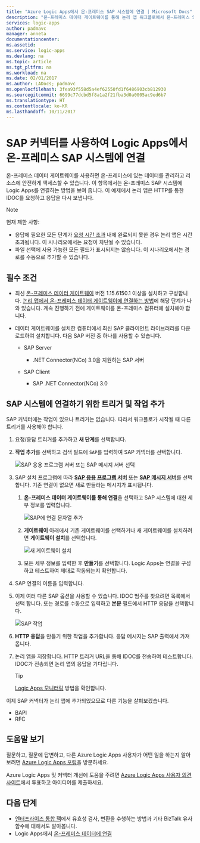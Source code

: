 ```yaml
---
title: "Azure Logic Apps에서 온-프레미스 SAP 시스템에 연결 | Microsoft Docs"
description: "온-프레미스 데이터 게이트웨이를 통해 논리 앱 워크플로에서 온-프레미스 SAP 시스템에 연결"
services: logic-apps
author: padmavc
manager: anneta
documentationcenter: 
ms.assetid: 
ms.service: logic-apps
ms.devlang: na
ms.topic: article
ms.tgt_pltfrm: na
ms.workload: na
ms.date: 02/01/2017
ms.author: LADocs; padmavc
ms.openlocfilehash: 3fea93f558d5a4ef62550fd1f6486903cb812930
ms.sourcegitcommit: 6699c77dcbd5f8a1a2f21fba3d0a0005ac9ed6b7
ms.translationtype: HT
ms.contentlocale: ko-KR
ms.lasthandoff: 10/11/2017
---
```

# <a name="connect-to-an-on-premises-sap-system-from-logic-apps-with-the-sap-connector"></a>SAP 커넥터를 사용하여 Logic Apps에서 온-프레미스 SAP 시스템에 연결 

온-프레미스 데이터 게이트웨이를 사용하면 온-프레미스에 있는 데이터를 관리하고 리소스에 안전하게 액세스할 수 있습니다. 이 항목에서는 온-프레미스 SAP 시스템에 Logic Apps를 연결하는 방법을 보여 줍니다. 이 예제에서 논리 앱은 HTTP를 통한 IDOC를 요청하고 응답을 다시 보냅니다.    

> [!NOTE]
> 현재 제한 사항: 
> - 응답에 필요한 모든 단계가 [요청 시간 초과](./logic-apps-limits-and-config.md) 내에 완료되지 못한 경우 논리 앱은 시간 초과됩니다. 이 시나리오에서는 요청이 차단될 수 있습니다. 
> - 파일 선택에 사용 가능한 모든 필드가 표시되지는 않습니다. 이 시나리오에서는 경로를 수동으로 추가할 수 있습니다.

## <a name="prerequisites"></a>필수 조건

- 최신 [온-프레미스 데이터 게이트웨이](https://www.microsoft.com/download/details.aspx?id=53127) 버전 1.15.6150.1 이상을 설치하고 구성합니다. [논리 앱에서 온-프레미스 데이터 게이트웨이에 연결하는 방법](http://aka.ms/logicapps-gateway)에 해당 단계가 나와 있습니다. 계속 진행하기 전에 게이트웨이를 온-프레미스 컴퓨터에 설치해야 합니다.

- 데이터 게이트웨이를 설치한 컴퓨터에서 최신 SAP 클라이언트 라이브러리를 다운로드하여 설치합니다. 다음 SAP 버전 중 하나를 사용할 수 있습니다. 
    - SAP Server
        - .NET Connector(NCo) 3.0을 지원하는 SAP 서버
 
    - SAP Client
        - SAP .NET Connector(NCo) 3.0

## <a name="add-triggers-and-actions-for-connecting-to-your-sap-system"></a>SAP 시스템에 연결하기 위한 트리거 및 작업 추가

SAP 커넥터에는 작업이 있으나 트리거는 없습니다. 따라서 워크플로가 시작될 때 다른 트리거를 사용해야 합니다. 

1. 요청/응답 트리거를 추가하고 **새 단계**를 선택합니다.

2. **작업 추가**를 선택하고 검색 필드에 `SAP`를 입력하여 SAP 커넥터를 선택합니다.    

     ![SAP 응용 프로그램 서버 또는 SAP 메시지 서버 선택](media/logic-apps-using-sap-connector/sap-action.png)

3. SAP 설치 프로그램에 따라 [**SAP 응용 프로그램 서버**](https://wiki.scn.sap.com/wiki/display/ABAP/ABAP+Application+Server) 또는 [**SAP 메시지 서버**](http://help.sap.com/saphelp_nw70/helpdata/en/40/c235c15ab7468bb31599cc759179ef/frameset.htm)를 선택합니다. 기존 연결이 없으면 새로 만들라는 메시지가 표시됩니다.

   1. **온-프레미스 데이터 게이트웨이를 통해 연결**을 선택하고 SAP 시스템에 대한 세부 정보를 입력합니다.   

       ![SAP에 연결 문자열 추가](media/logic-apps-using-sap-connector/picture2.png)  

   2. **게이트웨이** 아래에서 기존 게이트웨이를 선택하거나 새 게이트웨이를 설치하려면 **게이트웨이 설치**를 선택합니다.

        ![새 게이트웨이 설치](media/logic-apps-using-sap-connector/install-gateway.png)
  
   3. 모든 세부 정보를 입력한 후 **만들기**를 선택합니다. 
   Logic Apps는 연결을 구성하고 테스트하여 제대로 작동되는지 확인합니다.

4. SAP 연결의 이름을 입력합니다.

5. 이제 여러 다른 SAP 옵션을 사용할 수 있습니다. IDOC 범주를 찾으려면 목록에서 선택 합니다. 또는 경로를 수동으로 입력하고 **본문** 필드에서 HTTP 응답을 선택합니다.

     ![SAP 작업](media/logic-apps-using-sap-connector/picture3.png)

6. **HTTP 응답**을 만들기 위한 작업을 추가합니다. 응답 메시지는 SAP 출력에서 가져옵니다.

7. 논리 앱을 저장합니다. HTTP 트리거 URL을 통해 IDOC를 전송하여 테스트합니다. IDOC가 전송되면 논리 앱의 응답을 기다립니다.   

     > [!TIP]
     > [Logic Apps 모니터링](../logic-apps/logic-apps-monitor-your-logic-apps.md) 방법을 확인합니다.

이제 SAP 커넥터가 논리 앱에 추가되었으므로 다른 기능을 살펴보겠습니다.

- BAPI
- RFC

## <a name="get-help"></a>도움말 보기

질문하고, 질문에 답변하고, 다른 Azure Logic Apps 사용자가 어떤 일을 하는지 알아보려면 [Azure Logic Apps 포럼](https://social.msdn.microsoft.com/Forums/en-US/home?forum=azurelogicapps)을 방문하세요.

Azure Logic Apps 및 커넥터 개선에 도움을 주려면 [Azure Logic Apps 사용자 의견 사이트](http://aka.ms/logicapps-wish)에서 투표하고 아이디어를 제출하세요.

## <a name="next-steps"></a>다음 단계

- [엔터프라이즈 통합 팩](../logic-apps/logic-apps-enterprise-integration-overview.md)에서 유효성 검사, 변환을 수행하는 방법과 기타 BizTalk 유사 함수에 대해서도 알아봅니다. 
- Logic Apps에서 [온-프레미스 데이터에 연결](../logic-apps/logic-apps-gateway-connection.md)
